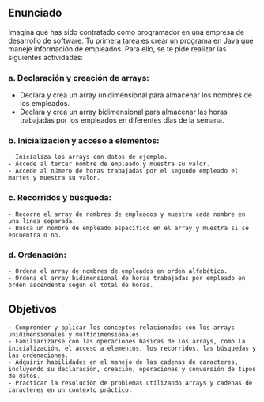 ## Enunciado

Imagina que has sido contratado como programador en una empresa de desarrollo de software. Tu primera tarea es crear un programa en Java que maneje información de empleados. Para ello, se te pide realizar las siguientes actividades:

### a. Declaración y creación de arrays:

   - Declara y crea un array unidimensional para almacenar los nombres de los empleados.
   - Declara y crea un array bidimensional para almacenar las horas trabajadas por los empleados   en diferentes días de la semana.
### b. Inicialización y acceso a elementos:

    - Inicializa los arrays con datos de ejemplo.
    - Accede al tercer nombre de empleado y muestra su valor.
    - Accede al número de horas trabajadas por el segundo empleado el martes y muestra su valor.

### c. Recorridos y búsqueda:

    - Recorre el array de nombres de empleados y muestra cada nombre en una línea separada.
    - Busca un nombre de empleado específico en el array y muestra si se encuentra o no.

### d. Ordenación:

    - Ordena el array de nombres de empleados en orden alfabético.
    - Ordena el array bidimensional de horas trabajadas por empleado en orden ascendente según el total de horas.

## Objetivos

    - Comprender y aplicar los conceptos relacionados con los arrays unidimensionales y multidimensionales.
    - Familiarizarse con las operaciones básicas de los arrays, como la inicialización, el acceso a elementos, los recorridos, las búsquedas y las ordenaciones.
    - Adquirir habilidades en el manejo de las cadenas de caracteres, incluyendo su declaración, creación, operaciones y conversión de tipos de datos.
    - Practicar la resolución de problemas utilizando arrays y cadenas de caracteres en un contexto práctico.


